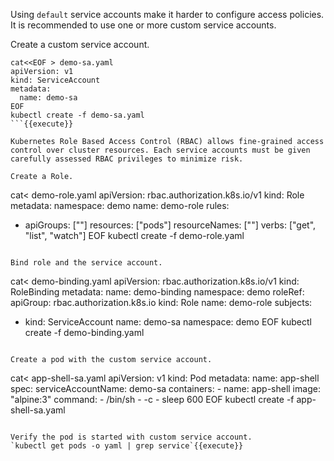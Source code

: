 
Using `default` service accounts make it harder to configure access policies. It is recommended to use one or more custom service accounts. 

Create a custom service account.
```
cat<<EOF > demo-sa.yaml
apiVersion: v1
kind: ServiceAccount
metadata:
  name: demo-sa
EOF
kubectl create -f demo-sa.yaml
```{{execute}}

Kubernetes Role Based Access Control (RBAC) allows fine-grained access control over cluster resources. Each service accounts must be given carefully assessed RBAC privileges to minimize risk.

Create a Role.
```
cat<<EOF > demo-role.yaml
apiVersion: rbac.authorization.k8s.io/v1
kind: Role
metadata:
  namespace: demo
  name: demo-role
rules:
  - apiGroups: [""]
    resources: ["pods"]
    resourceNames: [""]
    verbs: ["get", "list", "watch"]
EOF
kubectl create -f demo-role.yaml
```{{execute}}

Bind role and the service account.
```
cat<<EOF > demo-binding.yaml
apiVersion: rbac.authorization.k8s.io/v1
kind: RoleBinding
metadata:
  name: demo-binding
  namespace: demo
roleRef:
  apiGroup: rbac.authorization.k8s.io
  kind: Role
  name: demo-role
subjects:
  - kind: ServiceAccount
    name: demo-sa
    namespace: demo
EOF
kubectl create -f demo-binding.yaml
```{{execute}}

Create a pod with the custom service account.
```
cat<<EOF > app-shell-sa.yaml
apiVersion: v1
kind: Pod
metadata:
  name: app-shell
spec:
  serviceAccountName: demo-sa
  containers:
    - name: app-shell
      image: "alpine:3"
      command:
        - /bin/sh
        - -c
        - sleep 600
EOF
kubectl create -f app-shell-sa.yaml
```{{execute}}

Verify the pod is started with custom service account.
`kubectl get pods -o yaml | grep service`{{execute}}